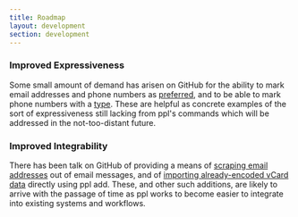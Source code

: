 ```yaml
---
title: Roadmap
layout: development
section: development
---
```


### Improved Expressiveness

Some small amount of demand has arisen on GitHub for the ability to mark email
addresses and phone numbers as
[preferred](https://github.com/urael/ppl/issues/25), and to be able to mark phone
numbers with a [type](https://github.com/urael/ppl/issues/24). These are helpful
as concrete examples of the sort of expressiveness still lacking from ppl's
commands which will be addressed in the not-too-distant future.

### Improved Integrability

There has been talk on GitHub of providing a means of [scraping email
addresses](https://github.com/urael/ppl/issues/23) out of email messages, and of
[importing already-encoded vCard
data](https://github.com/urael/ppl/issues/27#issuecomment-16373162) directly using
ppl add. These, and other such additions, are likely to arrive with the passage
of time as ppl works to become easier to integrate into existing systems and
workflows.


